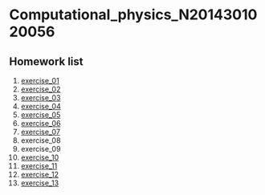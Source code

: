 # Computational_physics_N2014301020056

## Homework list
1. [exercise_01](null)
2. [exercise_02](https://github.com/whobuki/computational_physics_N2014301020056/blob/master/exercise_02.md)
3. [exercise_03](https://github.com/whobuki/computational_physics_N2014301020056/blob/master/exercise_03.md)
4. [exercise_04](https://github.com/whobuki/computational_physics_N2014301020056/blob/master/exercise_04.md)
5. [exercise_05](https://github.com/whobuki/computational_physics_N2014301020056/blob/master/Exercise%2005%20The%20Trajectory%20of%20a%20Cannon%20Shell.md)
6. [exercise_06](https://github.com/whobuki/computational_physics_N2014301020056/blob/master/excercise06.md)
7. [exercise_07](https://github.com/whobuki/computational_physics_N2014301020056/blob/master/exercis7.md)
8. exercise_08
9. exercise_09
10. [exercise_10](https://github.com/whobuki/computational_physics_N2014301020056/blob/master/10.md)
11. [exercise_11]()
12. [exercise_12]()
13. [exercise_13]()
